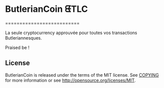 # ButlerianCoin ᘀTLC
==========================

La seule cryptocurrency approuvée pour toutes vos transactions Butleriannesques.

Praised be !

## License
ButlerianCoin is released under the terms of the MIT license. See [COPYING](COPYING)
for more information or see http://opensource.org/licenses/MIT.

